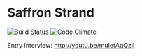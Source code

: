 # Saffron Strand

[![Build Status](https://travis-ci.org/mikehuston/saffron-strand.svg?branch=master)](https://travis-ci.org/mikehuston/saffron-strand) [![Code Climate](https://codeclimate.com/github/mikehuston/saffron-strand/badges/gpa.svg)](https://codeclimate.com/github/mikehuston/saffron-strand)



Entry interview:
http://youtu.be/muIetAqQzjI

